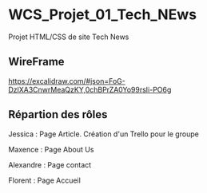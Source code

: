 # WCS_Projet_01_Tech_NEws
Projet HTML/CSS de site Tech News

## WireFrame

https://excalidraw.com/#json=FoG-DzlXA3CnwrMeaQzKY,0chBPrZA0Yo99rsIi-PO6g

## Répartion des rôles 

Jessica : Page Article. Création d'un Trello pour le groupe

Maxence : Page About Us

Alexandre : Page contact

Florent : Page Accueil
